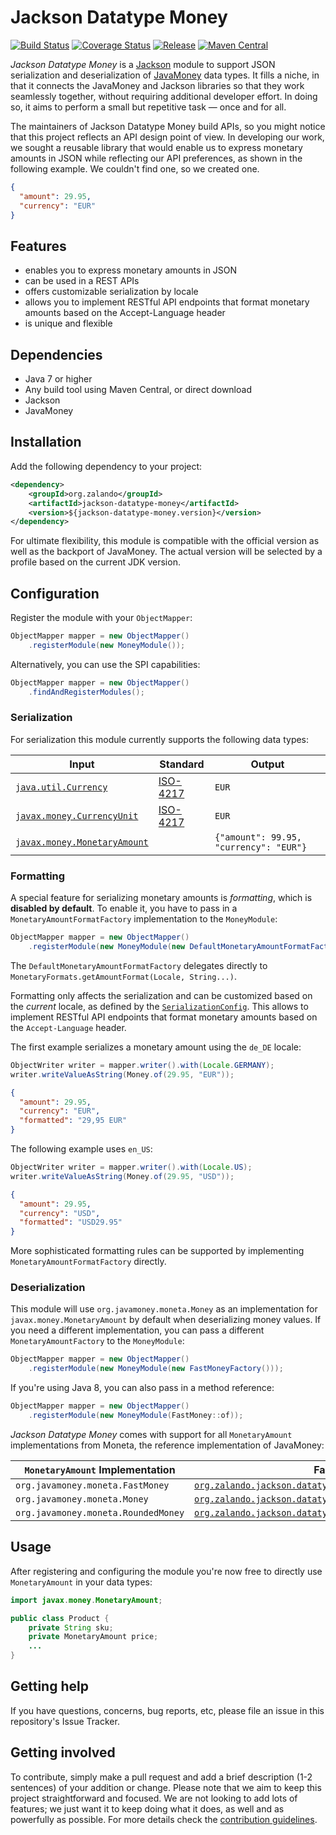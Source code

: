 # Jackson Datatype Money

[![Build Status](https://img.shields.io/travis/zalando/jackson-datatype-money.svg)](https://travis-ci.org/zalando/jackson-datatype-money)
[![Coverage Status](https://img.shields.io/coveralls/zalando/jackson-datatype-money.svg)](https://coveralls.io/r/zalando/jackson-datatype-money)
[![Release](https://img.shields.io/github/release/zalando/jackson-datatype-money.svg)](https://github.com/zalando/jackson-datatype-money/releases)
[![Maven Central](https://img.shields.io/maven-central/v/org.zalando/jackson-datatype-money.svg)](https://maven-badges.herokuapp.com/maven-central/org.zalando/jackson-datatype-money)

*Jackson Datatype Money* is a [Jackson](https://github.com/codehaus/jackson) module to support JSON serialization and
deserialization of [JavaMoney](https://github.com/JavaMoney/jsr354-api) data types. It fills a niche, in that it
connects the JavaMoney and Jackson libraries so that they work seamlessly together, without requiring additional
developer effort. In doing so, it aims to perform a small but repetitive task — once and for all.

The maintainers of Jackson Datatype Money build APIs, so you might notice that this project reflects an API design
point of view. In developing our work, we sought a reusable library that would enable us to express monetary amounts in
JSON while reflecting our API preferences, as shown in the following example. We couldn't find one, so we created one.

```json
{
  "amount": 29.95, 
  "currency": "EUR"
}
```

## Features
- enables you to express monetary amounts in JSON
- can be used in a REST APIs
- offers customizable serialization by locale
- allows you to implement RESTful API endpoints that format monetary amounts based on the Accept-Language header
- is unique and flexible

## Dependencies
- Java 7 or higher
- Any build tool using Maven Central, or direct download
- Jackson
- JavaMoney

## Installation

Add the following dependency to your project:

```xml
<dependency>
    <groupId>org.zalando</groupId>
    <artifactId>jackson-datatype-money</artifactId>
    <version>${jackson-datatype-money.version}</version>
</dependency>
```
For ultimate flexibility, this module is compatible with the official version as well as the backport of JavaMoney. The actual version will be selected by a profile based on the current JDK version.

## Configuration

Register the module with your `ObjectMapper`:

```java
ObjectMapper mapper = new ObjectMapper()
    .registerModule(new MoneyModule());
```

Alternatively, you can use the SPI capabilities:

```java
ObjectMapper mapper = new ObjectMapper()
    .findAndRegisterModules();
```

### Serialization

For serialization this module currently supports the following data types:

| Input                                                                                                                             | Standard                                          | Output                                 |
|-----------------------------------------------------------------------------------------------------------------------------------|---------------------------------------------------|----------------------------------------|
| [`java.util.Currency`](https://docs.oracle.com/javase/8/docs/api/java/util/Currency.html)                                         | [ISO-4217](http://en.wikipedia.org/wiki/ISO_4217) | `EUR`                                  |
| [`javax.money.CurrencyUnit`](https://github.com/JavaMoney/jsr354-api/blob/master/src/main/java/javax/money/CurrencyUnit.java)     | [ISO-4217](http://en.wikipedia.org/wiki/ISO_4217) | `EUR`                                  |
| [`javax.money.MonetaryAmount`](https://github.com/JavaMoney/jsr354-api/blob/master/src/main/java/javax/money/MonetaryAmount.java) |                                                   | `{"amount": 99.95, "currency": "EUR"}` |

### Formatting

A special feature for serializing monetary amounts is *formatting*, which is **disabled by default**. To enable it, you
have to pass in a `MonetaryAmountFormatFactory` implementation to the `MoneyModule`:

```java
ObjectMapper mapper = new ObjectMapper()
    .registerModule(new MoneyModule(new DefaultMonetaryAmountFormatFactory()));
```

The `DefaultMonetaryAmountFormatFactory` delegates directly to `MonetaryFormats.getAmountFormat(Locale, String...)`.

Formatting only affects the serialization and can be customized based on the *current* locale, as defined by the
[`SerializationConfig`](http://wiki.fasterxml.com/SerializationConfig). This allows to implement RESTful API endpoints
that format monetary amounts based on the `Accept-Language` header.

The first example serializes a monetary amount using the `de_DE` locale:

```java
ObjectWriter writer = mapper.writer().with(Locale.GERMANY);
writer.writeValueAsString(Money.of(29.95, "EUR"));
```

```json
{
  "amount": 29.95, 
  "currency": "EUR",
  "formatted": "29,95 EUR"
}
```

The following example uses `en_US`:

```java
ObjectWriter writer = mapper.writer().with(Locale.US);
writer.writeValueAsString(Money.of(29.95, "USD"));
```

```json
{
  "amount": 29.95, 
  "currency": "USD",
  "formatted": "USD29.95"
}
```

More sophisticated formatting rules can be supported by implementing `MonetaryAmountFormatFactory` directly. 

### Deserialization

This module will use `org.javamoney.moneta.Money` as an implementation for `javax.money.MonetaryAmount` by default when
deserializing money values. If you need a different implementation, you can pass a different `MonetaryAmountFactory`
to the `MoneyModule`:

```java
ObjectMapper mapper = new ObjectMapper()
    .registerModule(new MoneyModule(new FastMoneyFactory()));
```

If you're using Java 8, you can also pass in a method reference:

```java
ObjectMapper mapper = new ObjectMapper()
    .registerModule(new MoneyModule(FastMoney::of));
```

*Jackson Datatype Money* comes with support for all `MonetaryAmount` implementations from Moneta, the reference
implementation of JavaMoney: 

| `MonetaryAmount` Implementation     | Factory                                                                                                                               |
|-------------------------------------|---------------------------------------------------------------------------------------------------------------------------------------|
| `org.javamoney.moneta.FastMoney`    | [`org.zalando.jackson.datatype.money.FastMoneyFactory`](src/main/java/org/zalando/jackson/datatype/money/FastMoneyFactory.java)       |
| `org.javamoney.moneta.Money`        | [`org.zalando.jackson.datatype.money.MoneyFactory`](src/main/java/org/zalando/jackson/datatype/money/MoneyFactory.java)               |
| `org.javamoney.moneta.RoundedMoney` | [`org.zalando.jackson.datatype.money.RoundedMoneyFactory`](src/main/java/org/zalando/jackson/datatype/money/RoundedMoneyFactory.java) |                                                                                                                             |

## Usage

After registering and configuring the module you're now free to directly use `MonetaryAmount` in your data types:

```java
import javax.money.MonetaryAmount;

public class Product {
    private String sku;
    private MonetaryAmount price;
    ...
}
```

## Getting help

If you have questions, concerns, bug reports, etc, please file an issue in this repository's Issue Tracker.

## Getting involved

To contribute, simply make a pull request and add a brief description (1-2 sentences) of your addition or change. 
Please note that we aim to keep this project straightforward and focused. We are not looking to add lots of features; 
we just want it to keep doing what it does, as well and as powerfully as possible. For more details check the 
[contribution guidelines](CONTRIBUTING.md).
